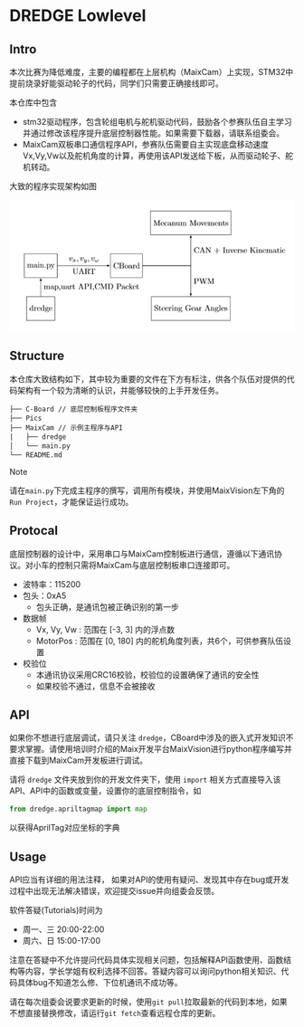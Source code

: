 # DREDGE Lowlevel
## Intro
本次比赛为降低难度，主要的编程都在上层机构（MaixCam）上实现，STM32中提前烧录好能驱动轮子的代码，同学们只需要正确接线即可。

本仓库中包含

- stm32驱动程序，包含轮组电机与舵机驱动代码，鼓励各个参赛队伍自主学习并通过修改该程序提升底层控制器性能。如果需要下载器，请联系组委会。
- MaixCam双板串口通信程序API，参赛队伍需要自主实现底盘移动速度Vx,Vy,Vw以及舵机角度的计算，再使用该API发送给下板，从而驱动轮子、舵机转动。

大致的程序实现架构如图
<center><img src="Pics/pic.png"></center>

## Structure
本仓库大致结构如下，其中较为重要的文件在下方有标注，供各个队伍对提供的代码架构有一个较为清晰的认识，并能够较快的上手开发任务。

```
├── C-Board // 底层控制板程序文件夹
├── Pics
├── MaixCam // 示例主程序与API
|   ├── dredge
│   └── main.py
└── README.md
```
> [!NOTE]
> 请在`main.py`下完成主程序的撰写，调用所有模块，并使用MaixVision左下角的`Run Project`，才能保证运行成功。
## Protocal
底层控制器的设计中，采用串口与MaixCam控制板进行通信，遵循以下通讯协议。对小车的控制只需将MaixCam与底层控制板串口连接即可。
- 波特率：115200
- 包头：0xA5
    -  包头正确，是通讯包被正确识别的第一步
- 数据帧
    - Vx, Vy, Vw : 范围在 [-3, 3] 内的浮点数
    - MotorPos : 范围在 [0, 180] 内的舵机角度列表，共6个，可供参赛队伍设置
- 校验位
    - 本通讯协议采用CRC16校验，校验位的设置确保了通讯的安全性
    - 如果校验不通过，信息不会被接收

 ## API
 如果你不想进行底层调试，请只关注 `dredge`，CBoard中涉及的嵌入式开发知识不要求掌握。请使用培训时介绍的Maix开发平台MaixVision进行python程序编写并直接下载到MaixCam开发板进行调试。

 请将 `dredge` 文件夹放到你的开发文件夹下，使用 `import` 相关方式直接导入该API、API中的函数或变量，设置你的底层控制指令，如
 ```python
 from dredge.apriltagmap import map
 ```
 以获得AprilTag对应坐标的字典

## Usage
 API应当有详细的用法注释， 如果对API的使用有疑问、发现其中存在bug或开发过程中出现无法解决错误，欢迎提交issue并向组委会反馈。

 软件答疑(Tutorials)时间为
 - 周一、三 20:00-22:00
 - 周六、日 15:00-17:00
 
 注意在答疑中不允许提问代码具体实现相关问题，包括解释API函数使用、函数结构等内容，学长学姐有权利选择不回答。答疑内容可以询问python相关知识、代码具体bug不知道怎么修、下位机通讯不成功等。

 请在每次组委会说要求更新的时候，使用`git pull`拉取最新的代码到本地，如果不想直接替换修改，请运行`git fetch`查看远程仓库的更新。

